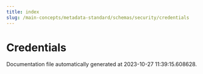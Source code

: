 ```yaml
---
title: index
slug: /main-concepts/metadata-standard/schemas/security/credentials
---
```


# Credentials

Documentation file automatically generated at 2023-10-27 11:39:15.608628.
